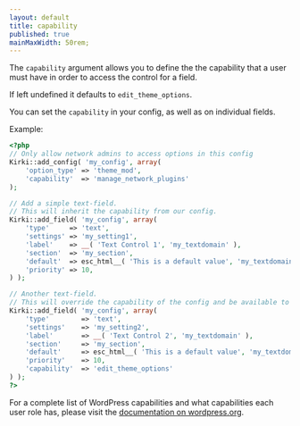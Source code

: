 ```yaml
---
layout: default
title: capability
published: true
mainMaxWidth: 50rem;
---
```


The `capability` argument allows you to define the the capability that a user must have in order to access the control for a field.

If left undefined it defaults to `edit_theme_options`.

You can set the `capability` in your config, as well as on individual fields.

Example:

```php
<?php
// Only allow network admins to access options in this config
Kirki::add_config( 'my_config', array(
	'option_type' => 'theme_mod',
	'capability'  => 'manage_network_plugins'
);

// Add a simple text-field.
// This will inherit the capability from our config.
Kirki::add_field( 'my_config', array(
	'type'     => 'text',
	'settings' => 'my_setting1',
	'label'    => __( 'Text Control 1', 'my_textdomain' ),
	'section'  => 'my_section',
	'default'  => esc_html__( 'This is a default value', 'my_textdomain' ),
	'priority' => 10,
) );

// Another text-field.
// This will override the capability of the config and be available to admins.
Kirki::add_field( 'my_config', array(
	'type'        => 'text',
	'settings'    => 'my_setting2',
	'label'       => __( 'Text Control 2', 'my_textdomain' ),
	'section'     => 'my_section',
	'default'     => esc_html__( 'This is a default value', 'my_textdomain' ),
	'priority'    => 10,
	'capability'  => 'edit_theme_options'
) );
?>
```

For a complete list of WordPress capabilities and what capabilities each user role has, please visit the [documentation on wordpress.org](https://codex.wordpress.org/Roles_and_Capabilities).
